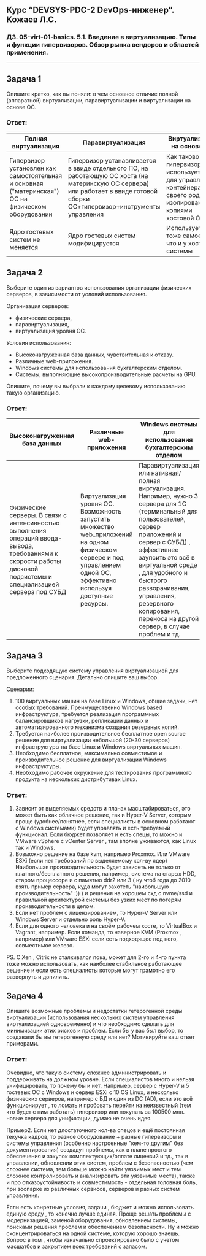 
## Курс “DEVSYS-PDC-2 DevOps-инженер”. Кожаев Л.С.
### ДЗ. 05-virt-01-basics. 5.1. Введение в виртуализацию. Типы и функции гипервизоров. Обзор рынка вендоров и областей применения.
---

## Задача 1

Опишите кратко, как вы поняли: в чем основное отличие полной (аппаратной) виртуализации, паравиртуализации и виртуализации на основе ОС.

### Ответ:
| Полная виртуализация | Паравиртуализация| Виртуализации на основе ОС | 
| ------------- | ------------- | ------------- |
| Гипервизор установлен как самостоятельная и основная ("материнская") ОС на физическом оборудовании  | Гипервизор устанавливается в ввиде отдельного ПО, на работающую ОС хоста (на материнскую ОС сервера) или работает в ввиде готовой сборки ОС+гипервизор+инструменты управления | Как такового гипервизора нет, используется ПО для управления контейнерами - своего рода изолированными копиями хостовой ОС.|
| Ядро гостевых систем не меняется  | Ядро гостевых систем модифицируется | Используется тоже самое ядро что и у хост системы |

## Задача 2

Выберите один из вариантов использования организации физических серверов, в зависимости от условий использования.

Организация серверов:
- физические сервера,
- паравиртуализация,
- виртуализация уровня ОС.

Условия использования:
- Высоконагруженная база данных, чувствительная к отказу.
- Различные web-приложения.
- Windows системы для использования бухгалтерским отделом.
- Системы, выполняющие высокопроизводительные расчеты на GPU.

Опишите, почему вы выбрали к каждому целевому использованию такую организацию.

### Ответ:
| Высоконагруженная база данных | Различные web-приложения| Windows системы для использования бухгалтерским отделом | Системы, выполняющие высокопроизводительные расчеты на GPU |
| ------------- | ------------- | ------------- |  ------------- |
| Физические серверы. В связи с интенсивностью выполнения операций ввода-вывода, требованиями к скорости работы дисковой подсистемы и специализацией сервера под СУБД | Виртуализация уровня ОС. Возможность запустить множество web_приложений на одном физическом сервере и под управлением одной ОС,  эффективно используя доступные ресурсы. | Паравиртуализация или нативная/полная виртуализация. Например, нужно 3 сервера для 1С (терминальный для пользователей, сервер приложений и сервер с СУБД) , эффективнее заупсить это всё в виртуальной среде , для удобного и быстрого разворачивания, управления, резервного копирования, переноса на другой сервер, в случае проблем  и тд.  | Возможна как GPU-виртуализация, так и физические серверы , зависит от параметров сервера, видеокарт и конкретных задач, выделяемых средств и тд. Если команда работает, например, над созданием сложной  графики, проектированием, рендерингом и есть возможности/ресурсы, то GPU-виртуализация. |


## Задача 3

Выберите подходящую систему управления виртуализацией для предложенного сценария. Детально опишите ваш выбор.

Сценарии:

1. 100 виртуальных машин на базе Linux и Windows, общие задачи, нет особых требований. Преимущественно Windows based инфраструктура, требуется реализация программных балансировщиков нагрузки, репликации данных и автоматизированного механизма создания резервных копий.
2. Требуется наиболее производительное бесплатное open source решение для виртуализации небольшой (20-30 серверов) инфраструктуры на базе Linux и Windows виртуальных машин.
3. Необходимо бесплатное, максимально совместимое и производительное решение для виртуализации Windows инфраструктуры.
4. Необходимо рабочее окружение для тестирования программного продукта на нескольких дистрибутивах Linux.

### Ответ:

1. Зависит от выделяемых средств и планах масштабироваться, это может быть как облачное решение, так и Hyper-V Server, которым проще (удобнее/понятнее, если специалисты в основном работают с Windows системами) будет управлять и есть требуемый функционал. Если бюджет позволяет и есть спецы,  то можно и VMware vSphere c vCenter Server , там вполне уживаются, как Linux так и Windows. 
2. Возможно решение на базе kvm, например Proxmox. Или VMware ESXi (если нет требований по выделяемому кол-ву ядер) Наибольшая производительность будет зависеть не только от платного/бесплатного решения, например, система на старых HDD, старом процессоре и с памятью ddr2 или 3 ( ну чтоб года до 2010 взять пример сервера, куда могут захотеть "наибольшую производительность" :)) ) и решения на хорошем схд с nvme/ssd и правильной архитектурой системы без узких мест по потерям производительности в целом. 
3. Если нет проблем с лицензированием, то Hyper-V Server или Windows Server и отдельно роль Hyper-V. 
4. Если для одного человека и на своём рабочем хосте, то VirtualBox и Vagrant, например. Если команда, то наверное KVM (Proxmox , например) или VMware ESXi если есть подходящее под него, совместимое железо. 

PS. C  Xen , Citrix не сталкивался пока, может для 2-го и 4-го пункта тоже можно использовать, как наиболее стабильное работающее решение и если есть специалисты которые могут грамотно его развернуть и допилить. 

## Задача 4

Опишите возможные проблемы и недостатки гетерогенной среды виртуализации (использования нескольких систем управления виртуализацией одновременно) и что необходимо сделать для минимизации этих рисков и проблем. Если бы у вас был выбор, то создавали бы вы гетерогенную среду или нет? Мотивируйте ваш ответ примерами.

### Ответ:

Очевидно, что такую систему сложнее администрировать и поддерживать на должном уровне. Если специалистов много и нельзя унифицировать, то почему бы и нет. Например,  сервер с Hyper-V и 5 гостевых ОС с Windows и сервер ESXi c 10 OS Linux, и несколько физических серверов, например с БД и один из DC (AD), если это всё функционирует , то ломать и пробовать перейти на неизвестный (тем кто будет с ним работать) гипервизор или покупать за 100500 млн. новые сервера для унификации, думаю не очень идея. 

Пример2. Если нет длостаточного кол-ва спецов и ещё постоянная текучка кадров, то разное оборудование + разные гипервизоры и системы управления (особенно настроенные "кем-то другим" без документирования) создадут проблемы, как в плане простого обеспечения и закупок комплектующих/оплате лицензий и тд., так в управлении, обновлении этих систем, проблем с безопасностью (чем сложнее система, тем больше можно найти уязвимых мест и тем сложнее контролировать и анализировать эти уязвимые места), также и про отказоустойчивость и совместимость - отдельная головная боль, при зоопарке из различных сервисов, серверов и разных систем управления.   

Если есть конретные условия, задачи , бюджет и можно использовать единую среду , то конечно лучше единая. Проще решать проблемы с модернизацией, заменой оборудования, обновлением системы, поисками решения проблем и обеспечением безопасности. Ну и можно сконцентрироваться на одной системе, которую хорошо знаешь. Вопрос в том , чтобы изначально спроектировано было с учетом масшатбов и закрытием всех требований с запасом.  
